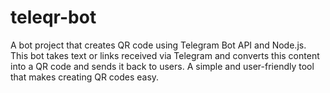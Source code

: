 # teleqr-bot
A bot project that creates QR code using Telegram Bot API and Node.js. This bot takes text or links received via Telegram and converts this content into a QR code and sends it back to users. A simple and user-friendly tool that makes creating QR codes easy.
